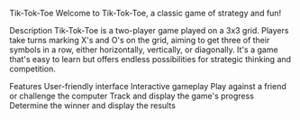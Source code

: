 Tik-Tok-Toe
Welcome to Tik-Tok-Toe, a classic game of strategy and fun!

Description
Tik-Tok-Toe is a two-player game played on a 3x3 grid. Players take turns marking X's and O's on the grid, aiming to get three of their symbols in a row, either horizontally, vertically, or diagonally. It's a game that's easy to learn but offers endless possibilities for strategic thinking and competition.

Features
User-friendly interface
Interactive gameplay
Play against a friend or challenge the computer
Track and display the game's progress
Determine the winner and display the results
